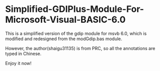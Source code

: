 # Simplified-GDIPlus-Module-For-Microsoft-Visual-BASIC-6.0

This is a simplified version of the gdip module for msvb 6.0, which is modified and redesigned from the modGdip.bas module.

However, the author(shaigu31135) is from PRC, so all the annotations are typed in Chinese.

Enjoy it now!
